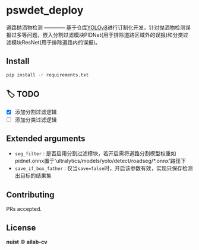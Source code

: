 # pswdet_deploy
道路抛洒物检测 ———— 基于仓库[YOLOv8](https://github.com/ultralytics/ultralytics)进行订制化开发，针对抛洒物检测误报过多等问题，嵌入分割过滤模块PIDNet(用于排除道路区域外的误报)和分类过滤模块ResNet(用于排除道路内的误报)。

## Install
```bash
pip install -r requirements.txt
```

## :label: TODO 
- [x] 添加分割过滤逻辑
- [ ] 添加分类过滤逻辑

## Extended arguments
- ```seg_filter``` : 是否启用分割过滤模块，若开启需将道路分割模型权重如pidnet.onnx置于'ultralytics/models/yolo/detect/roadseg/*.onnx'路径下
- ```save_if_box_father``` : 仅当```save=false```时，开启该参数有效，实现只保存检测出目标的结果集

## Contributing
PRs accepted.

## License
**nuist** © **ailab-cv**
